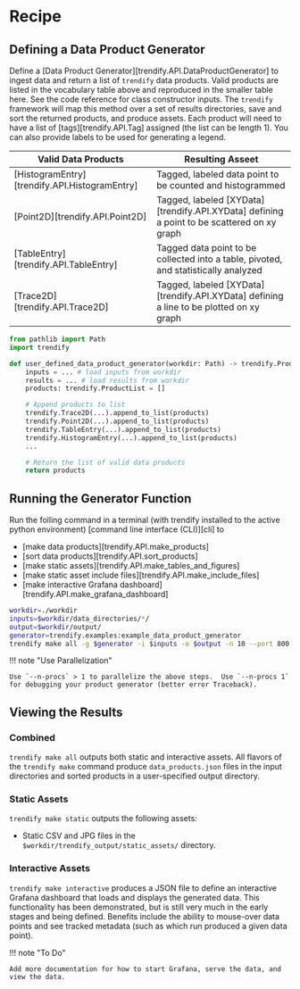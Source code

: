 
# Recipe

## Defining a Data Product Generator

Define a [Data Product Generator][trendify.API.DataProductGenerator] to ingest data and return a list of `trendify` data products.  Valid products are listed in the vocabulary table above and reproduced in the smaller table here.  See the code reference for class constructor inputs.  The `trendify` framework will map this method over a set of results directories, save and sort the returned products, and produce assets.  Each product will need to have a list of [tags][trendify.API.Tag] assigned (the list can be length 1).  You can also provide labels to be used for generating a legend.

| Valid Data Products | Resulting Asseet |
| ---- | ------- |
| [HistogramEntry][trendify.API.HistogramEntry] | Tagged, labeled data point to be counted and histogrammed |
| [Point2D][trendify.API.Point2D] | Tagged, labeled [XYData][trendify.API.XYData] defining a point to be scattered on xy graph |
| [TableEntry][trendify.API.TableEntry] | Tagged data point to be collected into a table, pivoted, and statistically analyzed |
| [Trace2D][trendify.API.Trace2D] | Tagged, labeled [XYData][trendify.API.XYData] defining a line to be plotted on xy graph |

```python
from pathlib import Path
import trendify

def user_defined_data_product_generator(workdir: Path) -> trendify.ProductList:
    inputs = ... # load inputs from workdir
    results = ... # load results from workdir
    products: trendify.ProductList = []

    # Append products to list
    trendify.Trace2D(...).append_to_list(products)
    trendify.Point2D(...).append_to_list(products)
    trendify.TableEntry(...).append_to_list(products)
    trendify.HistogramEntry(...).append_to_list(products)
    ...

    # Return the list of valid data products
    return products
```

## Running the Generator Function

Run the folling command in a terminal (with trendify installed to the active python environment) [command line interface (CLI)][cli] to 

- [make data products][trendify.API.make_products]
- [sort data products][trendify.API.sort_products]
- [make static assets][trendify.API.make_tables_and_figures]
- [make static asset include files][trendify.API.make_include_files]
- [make interactive Grafana dashboard][trendify.API.make_grafana_dashboard]

``` bash
workdir=./workdir
inputs=$workdir/data_directories/*/
output=$workdir/output/
generator=trendify.examples:example_data_product_generator
trendify make all -g $generator -i $inputs -o $output -n 10 --port 800
```

!!! note "Use Parallelization"

    Use `--n-procs` > 1 to parallelize the above steps.  Use `--n-procs 1` for debugging your product generator (better error Traceback).

## Viewing the Results

### Combined

`trendify make all` outputs both static and interactive assets.  All flavors of the `trendify make` command produce `data_products.json` files in the input directories and sorted products in a user-specified output directory.

### Static Assets

`trendify make static` outputs the following assets:

- Static CSV and JPG files in the `$workdir/trendify_output/static_assets/` directory.

### Interactive Assets

`trendify make interactive` produces a JSON file to define an interactive Grafana dashboard that loads and displays the generated data.  This functionality has been demonstrated, but is still very much in the  early stages and being defined.  Benefits include the ability to mouse-over data points and see tracked metadata (such as which run produced a given data point).

!!! note "To Do"

    Add more documentation for how to start Grafana, serve the data, and view the data.
